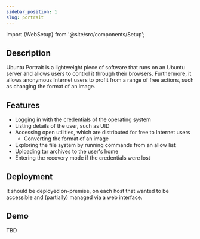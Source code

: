 ```yaml
---
sidebar_position: 1
slug: portrait
---
```


import {WebSetup} from '@site/src/components/Setup';

<WebSetup software="Ubuntu Portrait" profile="portrait" link="http://127.0.0.1:8000"/>

## Description

Ubuntu Portrait is a lightweight piece of software that runs on an Ubuntu server and allows users to control it through their browsers. Furthermore, it allows anonymous Internet users to profit from a range of free actions, such as changing the format of an image.

## Features

- Logging in with the credentials of the operating system
- Listing details of the user, such as UID
- Accessing open utilities, which are distributed for free to Internet users
  - Converting the format of an image
- Exploring the file system by running commands from an allow list
- Uploading tar archives to the user's home
- Entering the recovery mode if the credentials were lost

## Deployment

It should be deployed on-premise, on each host that wanted to be accessible and (partially) managed via a web interface.

## Demo

TBD
